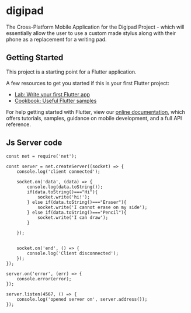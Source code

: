 # digipad

The Cross-Platform Mobile Application for the Digipad Project - which will essentially allow the user to use a custom made stylus along with their phone as a replacement for a writing pad.

## Getting Started

This project is a starting point for a Flutter application.

A few resources to get you started if this is your first Flutter project:

- [Lab: Write your first Flutter app](https://flutter.dev/docs/get-started/codelab)
- [Cookbook: Useful Flutter samples](https://flutter.dev/docs/cookbook)

For help getting started with Flutter, view our
[online documentation](https://flutter.dev/docs), which offers tutorials,
samples, guidance on mobile development, and a full API reference.

## Js Server code

```
const net = require('net');

const server = net.createServer((socket) => {
    console.log('client connected');

    socket.on('data', (data) => {
        console.log(data.toString());
        if(data.toString()==="Hi"){
            socket.write('hi!');
        } else if(data.toString()==="Eraser"){
            socket.write('I cannot erase on my side');
        } else if(data.toString()==="Pencil"){
            socket.write('I can draw');
        }

    });


    socket.on('end', () => {
        console.log('Client disconnected');
    });
});

server.on('error', (err) => {
    console.error(error);
});

server.listen(4567, () => {
    console.log('opened server on', server.address());
});


```